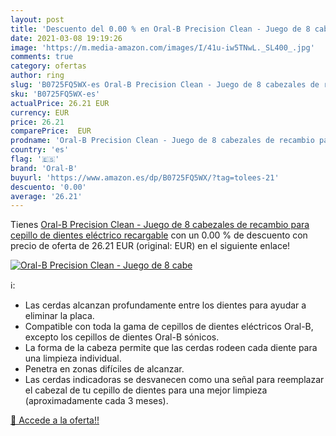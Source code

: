 ```yaml
---
layout: post
title: 'Descuento del 0.00 % en Oral-B Precision Clean - Juego de 8 cabe'
date: 2021-03-08 19:19:26
image: 'https://m.media-amazon.com/images/I/41u-iw5TNwL._SL400_.jpg'
comments: true
category: ofertas
author: ring
slug: 'B0725FQ5WX-es Oral-B Precision Clean - Juego de 8 cabezales de recambio...'
sku: 'B0725FQ5WX-es'
actualPrice: 26.21 EUR
currency: EUR
price: 26.21
comparePrice:  EUR
prodname: 'Oral-B Precision Clean - Juego de 8 cabezales de recambio para cepillo de dientes eléctrico recargable'
country: 'es'
flag: '🇪🇸'
brand: 'Oral-B'
buyurl: 'https://www.amazon.es/dp/B0725FQ5WX/?tag=tolees-21'
descuento: '0.00'
average: '26.21'
---
```


Tienes [Oral-B Precision Clean - Juego de 8 cabezales de recambio para cepillo de dientes eléctrico recargable](https://www.amazon.es/dp/B0725FQ5WX/?tag=tolees-21) con un 0.00 % de descuento con precio de oferta de 26.21 EUR (original:  EUR) en el siguiente enlace!

[![Oral-B Precision Clean - Juego de 8 cabe](https://m.media-amazon.com/images/I/41u-iw5TNwL._SL400_.jpg)](https://www.amazon.es/dp/B0725FQ5WX/?tag=tolees-21)

ℹ️:

- Las cerdas alcanzan profundamente entre los dientes para ayudar a eliminar la placa.
- Compatible con toda la gama de cepillos de dientes eléctricos Oral-B, excepto los cepillos de dientes Oral-B sónicos.
- La forma de la cabeza permite que las cerdas rodeen cada diente para una limpieza individual.
- Penetra en zonas difíciles de alcanzar.
- Las cerdas indicadoras se desvanecen como una señal para reemplazar el cabezal de tu cepillo de dientes para una mejor limpieza (aproximadamente cada 3 meses).

[🛒 Accede a la oferta!!](https://www.amazon.es/dp/B0725FQ5WX/?tag=tolees-21)
